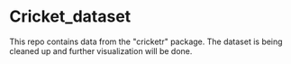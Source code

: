 # Cricket_dataset
 This repo contains data from the "cricketr" package. The dataset is being cleaned up and further visualization will be done. 
